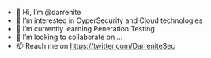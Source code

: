 - 👋 Hi, I’m @darrenite
- 👀 I’m interested in CyperSecurity and Cloud technologies
- 🌱 I’m currently learning Peneration Testing
- 💞️ I’m looking to collaborate on ...
- 📫 Reach me on https://twitter.com/DarreniteSec

<!---
darrenite/darrenite is a ✨ special ✨ repository because its `README.md` (this file) appears on your GitHub profile.
You can click the Preview link to take a look at your changes.
--->
